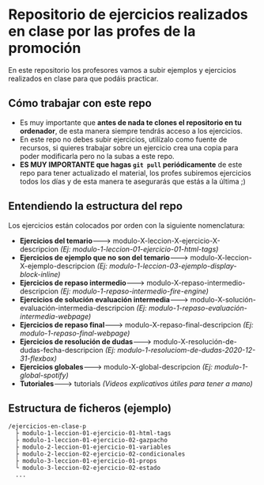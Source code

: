 # Repositorio de ejercicios realizados en clase por las profes de la promoción

En este repositorio los profesores vamos a subir ejemplos y ejercicios realizados en clase para que podáis practicar.

## Cómo trabajar con este repo

- Es muy importante que **antes de nada te clones el repositorio en tu ordenador**, de esta manera siempre tendrás acceso a los ejercicios.
- En este repo no debes subir ejercicios, utilízalo como fuente de recursos, si quieres trabajar sobre un ejercicio crea una copia para poder modificarla pero no la subas a este repo.
- **ES MUY IMPORTANTE que hagas `git pull` periódicamente** de este repo para tener actualizado el material, los profes subiremos ejercicios todos los días y de esta manera te asegurarás que estás a la última ;)

## Entendiendo la estructura del repo

Los ejercicios están colocados por orden con la siguiente nomenclatura:

- **Ejercicios del temario**---> modulo-X-leccion-X-ejercicio-X-descripcion _(Ej: modulo-1-leccion-01-ejercicio-01-html-tags)_
- **Ejercicios de ejemplo que no son del temario**---> modulo-X-leccion-X-ejemplo-descripcion _(Ej: modulo-1-leccion-03-ejemplo-display-block-inline)_
- **Ejercicios de repaso intermedio**---> modulo-X-repaso-intermedio-descripcion _(Ej: modulo-1-repaso-intermedio-fire-engine)_
- **Ejercicios de solución evaluación intermedia**---> modulo-X-solución-evaluación-intermedia-descripcion _(Ej: modulo-1-repaso-evaluación-intermedia-webpage)_
- **Ejercicios de repaso final**---> modulo-X-repaso-final-descripcion _(Ej: modulo-1-repaso-final-webpage)_
- **Ejercicios de resolución de dudas**---> modulo-X-resolución-de-dudas-fecha-descripcion _(Ej: modulo-1-resoluciom-de-dudas-2020-12-31-flexbox)_
- **Ejercicios globales**---> modulo-X-global-descripcion _(Ej: modulo-1-global-spotify)_
- **Tutoriales**---> tutorials _(Videos explicativos útiles para tener a mano)_

## Estructura de ficheros (ejemplo)

```
/ejercicios-en-clase-p
  ├ modulo-1-leccion-01-ejercicio-01-html-tags
  ├ modulo-1-leccion-01-ejercicio-02-gazpacho
  ├ modulo-2-leccion-01-ejercicio-01-variables
  ├ modulo-2-leccion-02-ejercicio-02-condicionales
  ├ modulo-3-leccion-01-ejercicio-01-props
  └ modulo-3-leccion-02-ejercicio-02-estado
  ...
```
